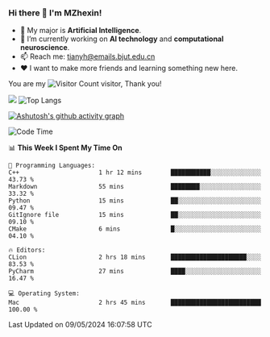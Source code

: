 ### Hi there 👋 I'm MZhexin!

- 💬 My major is **Artificial Intelligence**.
- 🔭 I’m currently working on **AI technology** and **computational neuroscience**.
- 📫 Reach me: <tianyh@emails.bjut.edu.cn> 
- :heart: I want to make more friends and learning something new here.

You are my ![Visitor Count](https://profile-counter.glitch.me/MZhexin/count.svg) visitor, Thank you!

 ![](https://github-readme-stats.vercel.app/api?username=MZhexin&show_icons=true&theme=transparent) ![Top Langs](https://github-readme-stats.vercel.app/api/top-langs/?username=MZhexin&layout=compact&theme=tokyonight) 

[![Ashutosh's github activity graph](https://github-readme-activity-graph.vercel.app/graph?username=MZhexin)](https://github.com/ashutosh00710/github-readme-activity-graph)



<!--START_SECTION:waka-->
![Code Time](http://img.shields.io/badge/Code%20Time-272%20hrs%2018%20mins-blue)

📊 **This Week I Spent My Time On** 

```text
💬 Programming Languages: 
C++                      1 hr 12 mins        ███████████░░░░░░░░░░░░░░   43.73 % 
Markdown                 55 mins             ████████░░░░░░░░░░░░░░░░░   33.32 % 
Python                   15 mins             ██░░░░░░░░░░░░░░░░░░░░░░░   09.47 % 
GitIgnore file           15 mins             ██░░░░░░░░░░░░░░░░░░░░░░░   09.10 % 
CMake                    6 mins              █░░░░░░░░░░░░░░░░░░░░░░░░   04.10 % 

🔥 Editors: 
CLion                    2 hrs 18 mins       █████████████████████░░░░   83.53 % 
PyCharm                  27 mins             ████░░░░░░░░░░░░░░░░░░░░░   16.47 % 

💻 Operating System: 
Mac                      2 hrs 45 mins       █████████████████████████   100.00 % 
```


 Last Updated on 09/05/2024 16:07:58 UTC
<!--END_SECTION:waka-->


